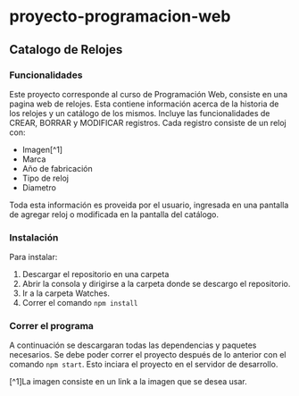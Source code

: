 # proyecto-programacion-web
## Catalogo de Relojes

### Funcionalidades

Este proyecto corresponde al curso de Programación Web, consiste en una pagina web de relojes. Esta contiene información acerca de la historia de los relojes y un catálogo de los mismos. Incluye las funcionalidades de CREAR, BORRAR y MODIFICAR registros. Cada registro consiste de un reloj con: 
- Imagen[^1]
- Marca
- Año de fabricación
- Tipo de reloj
- Diametro

Toda esta información es proveida por el usuario, ingresada en una pantalla de agregar reloj o modificada en la pantalla del catálogo.  

### Instalación

Para instalar:
1. Descargar el repositorio en una carpeta
2. Abrir la consola y dirigirse a la carpeta donde se descargo el repositorio.
3. Ir a la carpeta Watches.
4. Correr el comando `npm install`

### Correr el programa

A continuación se descargaran todas las dependencias y paquetes necesarios. Se debe poder correr el proyecto después de lo anterior con el comando `npm start`. Esto inciara el proyecto en el servidor de desarrollo.


[^1]La imagen consiste en un link a la imagen que se desea usar.

